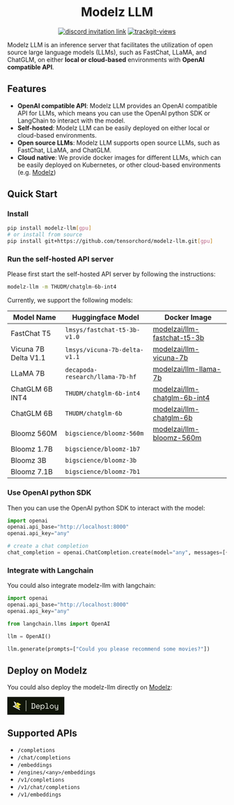 <div align="center">

# Modelz LLM

</div>

<p align=center>
<a href="https://discord.gg/KqswhpVgdU"><img alt="discord invitation link" src="https://dcbadge.vercel.app/api/server/KqswhpVgdU?style=flat"></a>
<a href="https://twitter.com/TensorChord"><img src="https://img.shields.io/twitter/follow/tensorchord?style=social" alt="trackgit-views" /></a>
</p>

Modelz LLM is an inference server that facilitates the utilization of open source large language models (LLMs), such as FastChat, LLaMA, and ChatGLM, on either **local or cloud-based** environments with **OpenAI compatible API**.

## Features

- **OpenAI compatible API**: Modelz LLM provides an OpenAI compatible API for LLMs, which means you can use the OpenAI python SDK or LangChain to interact with the model.
- **Self-hosted**: Modelz LLM can be easily deployed on either local or cloud-based environments.
- **Open source LLMs**: Modelz LLM supports open source LLMs, such as FastChat, LLaMA, and ChatGLM.
- **Cloud native**: We provide docker images for different LLMs, which can be easily deployed on Kubernetes, or other cloud-based environments (e.g. [Modelz](https://docs.modelz.ai))

## Quick Start

### Install

```bash
pip install modelz-llm[gpu]
# or install from source
pip install git+https://github.com/tensorchord/modelz-llm.git[gpu]
```

### Run the self-hosted API server

Please first start the self-hosted API server by following the instructions:

```bash
modelz-llm -m THUDM/chatglm-6b-int4
```

Currently, we support the following models:

| Model Name | Huggingface Model | Docker Image |
| ---------- | ----------- | ---------------- |
|FastChat T5 | `lmsys/fastchat-t5-3b-v1.0` | [modelzai/llm-fastchat-t5-3b](https://hub.docker.com/repository/docker/modelzai/llm-fastchat-t5-3b/general)
| Vicuna 7B Delta V1.1  | `lmsys/vicuna-7b-delta-v1.1` | [modelzai/llm-vicuna-7b](https://hub.docker.com/repository/docker/modelzai/llm-vicuna-7b/general) |
| LLaMA 7B    | `decapoda-research/llama-7b-hf` | [modelzai/llm-llama-7b](https://hub.docker.com/repository/docker/modelzai/llm-llama-7b/general) |
| ChatGLM 6B INT4    | `THUDM/chatglm-6b-int4` | [modelzai/llm-chatglm-6b-int4](https://hub.docker.com/repository/docker/modelzai/llm-chatglm-6b-int4/general) |
| ChatGLM 6B  | `THUDM/chatglm-6b` | [modelzai/llm-chatglm-6b](https://hub.docker.com/repository/docker/modelzai/llm-chatglm-6b/general) |
| Bloomz 560M | `bigscience/bloomz-560m` | [modelzai/llm-bloomz-560m](https://hub.docker.com/repository/docker/modelzai/llm-bloomz-560m/general) |
| Bloomz 1.7B | `bigscience/bloomz-1b7` | |
| Bloomz 3B | `bigscience/bloomz-3b` | |
| Bloomz 7.1B | `bigscience/bloomz-7b1` | |

### Use OpenAI python SDK

Then you can use the OpenAI python SDK to interact with the model:

```python
import openai
openai.api_base="http://localhost:8000"
openai.api_key="any"

# create a chat completion
chat_completion = openai.ChatCompletion.create(model="any", messages=[{"role": "user", "content": "Hello world"}])
```

### Integrate with Langchain

You could also integrate modelz-llm with langchain:

```python
import openai
openai.api_base="http://localhost:8000"
openai.api_key="any"

from langchain.llms import OpenAI

llm = OpenAI()

llm.generate(prompts=["Could you please recommend some movies?"])
```

## Deploy on Modelz

You could also deploy the modelz-llm directly on [Modelz](https://docs.modelz.ai):

<a href="https://cloud.modelz.ai/deployment/template?templateId=5e884bb3-6c32-468e-bc62-95cee55c17d4" target="_blank">
<svg
width="131"
height="41"
viewBox="0 0 131 41"
fill="none"
xmlns="http://www.w3.org/2000/svg"
>
<rect width="131" height="41" fill="#101509" />
<rect width="131" height="41" fill="#101509" />
<path
    d="M23.5656 13.0934C23.7203 13.0041 23.9109 13.0041 24.0656 13.0934L31.2696 17.2523C31.4363 17.3485 31.4363 17.5891 31.2696 17.6853L25.7709 20.8597C25.6042 20.9559 25.6042 21.1965 25.7709 21.2927L29.5767 23.4898C29.7434 23.586 29.7434 23.8266 29.5767 23.9228L25.7732 26.1186C25.6185 26.2079 25.4279 26.2079 25.2732 26.1186L17.6806 21.7354C17.5139 21.6392 17.5139 21.3986 17.6806 21.3024L21.7329 18.963C21.7334 18.9627 21.734 18.9625 21.7346 18.9625C21.7352 18.9625 21.7357 18.9624 21.7362 18.9621L23.1802 18.1285C23.3469 18.0323 23.3469 17.7917 23.1802 17.6955L19.7621 15.7222C19.5954 15.6259 19.5954 15.3854 19.7621 15.2891L23.5656 13.0934Z"
    fill="#E6DB3D"
/>
<path
    d="M15.2161 10.5337C15.0057 10.4143 14.7654 10.6336 14.8649 10.854L18.2633 18.4337C18.3224 18.5645 18.2594 18.7181 18.1254 18.7698L12.41 21.5712C12.2085 21.649 12.1938 21.9285 12.3861 22.027L28.8594 30.4605C29.0788 30.5728 29.3112 30.3334 29.1924 30.1175L27.0783 26.2728C27.0107 26.1501 26.8555 26.1067 26.7342 26.1768L25.6414 26.8077C25.5641 26.8523 25.4688 26.8523 25.3914 26.8077L16.6052 21.7354C16.4385 21.6392 16.4385 21.3986 16.6052 21.3024L20.6583 18.9625H20.6592H20.6602L22.1048 18.1285C22.2715 18.0323 22.2715 17.7917 22.1048 17.6955L18.6867 15.7222C18.52 15.626 18.52 15.3854 18.6867 15.2892L20.7426 14.1023C20.91 14.0057 20.9091 13.7638 20.741 13.6684L15.2161 10.5337Z"
    fill="#F5F9F0"
/>
<rect x="42.5" y="8" width="1" height="25" fill="#F5F9F0" />
<path
    d="M55.314 14.4H59.454C61.014 14.4 62.154 14.772 62.874 15.516C63.594 16.26 63.954 17.448 63.954 19.08V22.32C63.954 23.952 63.594 25.14 62.874 25.884C62.154 26.628 61.014 27 59.454 27H55.314V25.578H56.394V15.804H55.314V14.4ZM59.238 25.596C59.79 25.596 60.264 25.542 60.66 25.434C61.068 25.326 61.404 25.146 61.668 24.894C61.932 24.63 62.124 24.282 62.244 23.85C62.376 23.418 62.442 22.872 62.442 22.212V19.188C62.442 18.528 62.376 17.982 62.244 17.55C62.124 17.118 61.932 16.776 61.668 16.524C61.404 16.26 61.068 16.074 60.66 15.966C60.264 15.858 59.79 15.804 59.238 15.804H57.906V25.596H59.238ZM67.2535 22.968C67.2895 23.856 67.5655 24.57 68.0815 25.11C68.5975 25.65 69.3175 25.92 70.2415 25.92C70.6615 25.92 71.0275 25.872 71.3395 25.776C71.6515 25.68 71.9155 25.548 72.1315 25.38C72.3595 25.212 72.5395 25.02 72.6715 24.804C72.8155 24.576 72.9295 24.336 73.0135 24.084L74.3455 24.444C74.0935 25.272 73.6255 25.95 72.9415 26.478C72.2695 26.994 71.3575 27.252 70.2055 27.252C69.5695 27.252 68.9815 27.144 68.4415 26.928C67.9135 26.7 67.4575 26.382 67.0735 25.974C66.6895 25.566 66.3895 25.08 66.1735 24.516C65.9575 23.952 65.8495 23.328 65.8495 22.644V22.212C65.8495 21.588 65.9575 21.006 66.1735 20.466C66.4015 19.926 66.7135 19.464 67.1095 19.08C67.5055 18.684 67.9675 18.378 68.4955 18.162C69.0355 17.934 69.6175 17.82 70.2415 17.82C70.9735 17.82 71.6035 17.958 72.1315 18.234C72.6715 18.498 73.1095 18.828 73.4455 19.224C73.7935 19.62 74.0455 20.052 74.2015 20.52C74.3695 20.988 74.4535 21.42 74.4535 21.816V22.968H67.2535ZM70.2415 19.152C69.8455 19.152 69.4735 19.218 69.1255 19.35C68.7895 19.47 68.4895 19.644 68.2255 19.872C67.9735 20.1 67.7635 20.37 67.5955 20.682C67.4395 20.982 67.3375 21.312 67.2895 21.672H73.0495C73.0255 21.288 72.9295 20.94 72.7615 20.628C72.6055 20.316 72.3955 20.052 72.1315 19.836C71.8795 19.62 71.5855 19.452 71.2495 19.332C70.9255 19.212 70.5895 19.152 70.2415 19.152ZM77.969 30.6H76.565V18.072H77.969V19.476H78.185C78.497 18.936 78.929 18.528 79.481 18.252C80.033 17.964 80.633 17.82 81.281 17.82C81.833 17.82 82.355 17.922 82.847 18.126C83.339 18.33 83.771 18.624 84.143 19.008C84.527 19.392 84.827 19.866 85.043 20.43C85.271 20.994 85.385 21.636 85.385 22.356V22.716C85.385 23.448 85.277 24.096 85.061 24.66C84.845 25.224 84.545 25.698 84.161 26.082C83.789 26.466 83.351 26.76 82.847 26.964C82.343 27.156 81.809 27.252 81.245 27.252C80.957 27.252 80.663 27.216 80.363 27.144C80.063 27.084 79.775 26.988 79.499 26.856C79.235 26.712 78.989 26.544 78.761 26.352C78.533 26.148 78.341 25.908 78.185 25.632H77.969V30.6ZM80.957 25.92C81.389 25.92 81.785 25.848 82.145 25.704C82.505 25.548 82.817 25.332 83.081 25.056C83.357 24.78 83.567 24.444 83.711 24.048C83.867 23.652 83.945 23.208 83.945 22.716V22.356C83.945 21.876 83.867 21.444 83.711 21.06C83.567 20.664 83.357 20.328 83.081 20.052C82.817 19.764 82.499 19.542 82.127 19.386C81.767 19.23 81.377 19.152 80.957 19.152C80.537 19.152 80.147 19.236 79.787 19.404C79.427 19.56 79.109 19.782 78.833 20.07C78.569 20.358 78.359 20.706 78.203 21.114C78.047 21.51 77.969 21.948 77.969 22.428V22.644C77.969 23.136 78.047 23.586 78.203 23.994C78.359 24.39 78.569 24.732 78.833 25.02C79.109 25.308 79.427 25.53 79.787 25.686C80.147 25.842 80.537 25.92 80.957 25.92ZM87.5505 25.704H90.7905V15.696H87.6585V14.4H92.1945V25.704H95.4345V27H87.5505V25.704ZM106.636 22.644C106.636 23.388 106.51 24.048 106.258 24.624C106.018 25.188 105.694 25.668 105.286 26.064C104.878 26.448 104.398 26.742 103.846 26.946C103.306 27.15 102.742 27.252 102.154 27.252C101.554 27.252 100.984 27.15 100.444 26.946C99.9039 26.742 99.4299 26.448 99.0219 26.064C98.6139 25.668 98.2839 25.188 98.0319 24.624C97.7919 24.048 97.6719 23.388 97.6719 22.644V22.428C97.6719 21.696 97.7919 21.048 98.0319 20.484C98.2839 19.908 98.6139 19.422 99.0219 19.026C99.4419 18.63 99.9219 18.33 100.462 18.126C101.002 17.922 101.566 17.82 102.154 17.82C102.742 17.82 103.306 17.922 103.846 18.126C104.386 18.33 104.86 18.63 105.268 19.026C105.688 19.422 106.018 19.908 106.258 20.484C106.51 21.048 106.636 21.696 106.636 22.428V22.644ZM102.154 25.92C102.586 25.92 102.982 25.848 103.342 25.704C103.714 25.548 104.038 25.326 104.314 25.038C104.59 24.75 104.806 24.408 104.962 24.012C105.118 23.604 105.196 23.148 105.196 22.644V22.428C105.196 21.948 105.118 21.51 104.962 21.114C104.806 20.706 104.59 20.358 104.314 20.07C104.038 19.782 103.714 19.56 103.342 19.404C102.97 19.236 102.574 19.152 102.154 19.152C101.734 19.152 101.338 19.236 100.966 19.404C100.594 19.56 100.27 19.782 99.9939 20.07C99.7179 20.358 99.5019 20.706 99.3459 21.114C99.1899 21.51 99.1119 21.948 99.1119 22.428V22.644C99.1119 23.148 99.1899 23.604 99.3459 24.012C99.5019 24.408 99.7179 24.75 99.9939 25.038C100.27 25.326 100.588 25.548 100.948 25.704C101.32 25.848 101.722 25.92 102.154 25.92ZM115.353 25.38H115.137C114.849 25.956 114.471 26.412 114.003 26.748C113.535 27.084 112.941 27.252 112.221 27.252C111.729 27.252 111.273 27.168 110.853 27C110.445 26.844 110.091 26.604 109.791 26.28C109.503 25.956 109.275 25.554 109.107 25.074C108.951 24.594 108.873 24.036 108.873 23.4V18.072H110.277V23.22C110.277 24.156 110.469 24.84 110.853 25.272C111.237 25.704 111.825 25.92 112.617 25.92C113.469 25.92 114.135 25.632 114.615 25.056C115.107 24.468 115.353 23.688 115.353 22.716V18.072H116.757V29.196C116.757 29.604 116.625 29.94 116.361 30.204C116.109 30.468 115.779 30.6 115.371 30.6H110.277V29.304H114.867C115.191 29.304 115.353 29.124 115.353 28.764V25.38Z"
    fill="#F5F9F0"
/>
</svg></a>

## Supported APIs

- `/completions`
- `/chat/completions`
- `/embeddings`
- `/engines/<any>/embeddings`
- `/v1/completions`
- `/v1/chat/completions`
- `/v1/embeddings`
